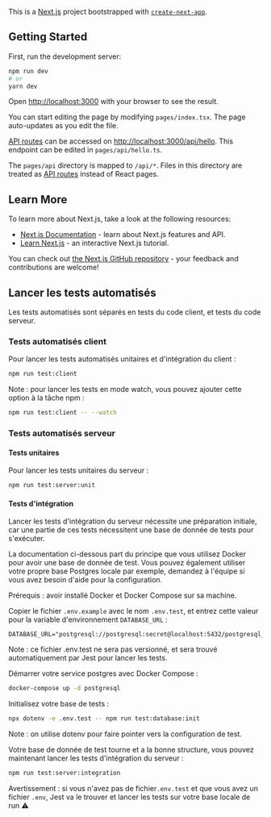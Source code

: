 This is a [Next.js](https://nextjs.org/) project bootstrapped with [`create-next-app`](https://github.com/vercel/next.js/tree/canary/packages/create-next-app).

## Getting Started

First, run the development server:

```bash
npm run dev
# or
yarn dev
```

Open [http://localhost:3000](http://localhost:3000) with your browser to see the result.

You can start editing the page by modifying `pages/index.tsx`. The page auto-updates as you edit the file.

[API routes](https://nextjs.org/docs/api-routes/introduction) can be accessed on [http://localhost:3000/api/hello](http://localhost:3000/api/hello). This endpoint can be edited in `pages/api/hello.ts`.

The `pages/api` directory is mapped to `/api/*`. Files in this directory are treated as [API routes](https://nextjs.org/docs/api-routes/introduction) instead of React pages.

## Learn More

To learn more about Next.js, take a look at the following resources:

- [Next.js Documentation](https://nextjs.org/docs) - learn about Next.js features and API.
- [Learn Next.js](https://nextjs.org/learn) - an interactive Next.js tutorial.

You can check out [the Next.js GitHub repository](https://github.com/vercel/next.js/) - your feedback and contributions are welcome!

## Lancer les tests automatisés

Les tests automatisés sont séparés en tests du code client, et tests du code
serveur.

### Tests automatisés client

Pour lancer les tests automatisés unitaires et d'intégration du client :

```bash
npm run test:client
```

Note : pour lancer les tests en mode watch, vous pouvez ajouter cette option à la tâche npm :

```bash
npm run test:client -- --watch
```

### Tests automatisés serveur

#### Tests unitaires

Pour lancer les tests unitaires du serveur :

```bash
npm run test:server:unit
```

#### Tests d'intégration

Lancer les tests d'intégration du serveur nécessite une préparation initiale, car une partie de ces tests nécessitent une base de donnée de tests pour s'exécuter.

La documentation ci-dessous part du principe que vous utilisez Docker pour
avoir une base de donnée de test. Vous pouvez également utiliser votre propre
base Postgres locale par exemple, demandez à l'équipe si vous avez besoin
d'aide pour la configuration.

Prérequis : avoir installé Docker et Docker Compose sur sa machine.

Copier le fichier `.env.example` avec le nom `.env.test`, et entrez cette
valeur pour la variable d'environnement `DATABASE_URL` :

```env
DATABASE_URL="postgresql://postgresql:secret@localhost:5432/postgresql_test"
```

Note : ce fichier .env.test ne sera pas versionné, et sera trouvé
automatiquement par Jest pour lancer les tests.

Démarrer votre service postgres avec Docker Compose :

```bash
docker-compose up -d postgresql
```

Initialisez votre base de tests  :

```bash
npx dotenv -e .env.test -- npm run test:database:init
```

Note : on utilise dotenv pour faire pointer vers la configuration de test.

Votre base de donnée de test tourne et a la bonne structure, vous pouvez
maintenant lancer les tests d'intégration du serveur :

```bash
npm run test:server:integration
```

Avertissement : si vous n'avez pas de fichier`.env.test` et que vous avez un
fichier `.env`, Jest va le trouver et lancer les tests sur votre base locale de
run ⚠️
